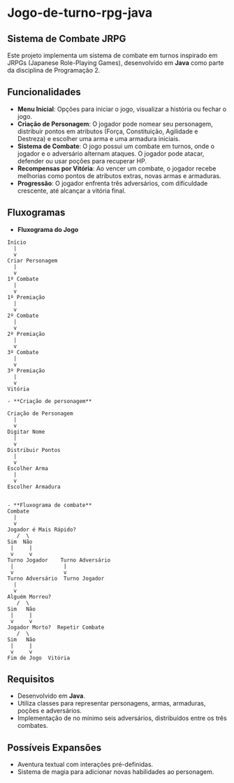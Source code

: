 # Jogo-de-turno-rpg-java

## Sistema de Combate JRPG

Este projeto implementa um sistema de combate em turnos inspirado em JRPGs (Japanese Role-Playing Games), desenvolvido em **Java** como parte da disciplina de Programação 2.

## Funcionalidades

- **Menu Inicial**: Opções para iniciar o jogo, visualizar a história ou fechar o jogo.
- **Criação de Personagem**: O jogador pode nomear seu personagem, distribuir pontos em atributos (Força, Constituição, Agilidade e Destreza) e escolher uma arma
 e uma armadura iniciais.
- **Sistema de Combate**: O jogo possui um combate em turnos, onde o jogador e o adversário alternam ataques. O jogador pode atacar, defender ou usar poções para recuperar HP.
- **Recompensas por Vitória**: Ao vencer um combate, o jogador recebe melhorias como pontos de atributos extras, novas armas e armaduras.
- **Progressão**: O jogador enfrenta três adversários, com dificuldade crescente, até alcançar a vitória final.

## Fluxogramas

- **Fluxograma do Jogo**

```
Início 
  |
  v
Criar Personagem
  |
  v
1º Combate
  |
  v
1º Premiação
  |
  v
2º Combate
  |
  v
2º Premiação
  |
  v
3º Combate
  |
  v
3º Premiação
  |
  v
Vitória

- **Criação de personagem**

Criação de Personagem
  |
  v
Digitar Nome
  |
  v
Distribuir Pontos
  |
  v
Escolher Arma
  |
  v
Escolher Armadura


- **Fluxograma de combate**
Combate
  |
  v
Jogador é Mais Rápido?
   /  \
Sim  Não
 |     |
 v     v
Turno Jogador    Turno Adversário
 |                |
 v                v
Turno Adversário  Turno Jogador
  |
  v
Alguém Morreu?
   /  \
Sim   Não
 |     |
 v     v
Jogador Morto?  Repetir Combate
   /  \
Sim   Não
 |     |
 v     v
Fim de Jogo  Vitória
```


## Requisitos

- Desenvolvido em **Java**.
- Utiliza classes para representar personagens, armas, armaduras, poções e adversários.
- Implementação de no mínimo seis adversários, distribuídos entre os três combates.

## Possíveis Expansões

- Aventura textual com interações pré-definidas.
- Sistema de magia para adicionar novas habilidades ao personagem.
